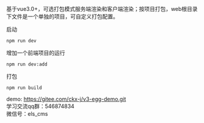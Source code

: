 基于vue3.0+，可选打包模式服务端渲染和客户端渲染；按项目打包，web根目录下文件是一个单独的项目，可自定义打包配置。 
  
启动   

```
npm run dev
```

    
增加一个前端项目的运行  

```
npm run dev:add
```
  
    
打包  

```
npm run build
```

   
demo: https://gitee.com/ckx-j/v3-egg-demo.git  
学习交流qq群：546874834  
微信号：els_cms

